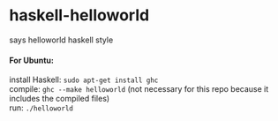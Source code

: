# haskell-helloworld
says helloworld haskell style

<h4>For Ubuntu:</h4>

install Haskell: `sudo apt-get install ghc`<br>
compile: `ghc --make helloworld` (not necessary for this repo because it includes the compiled files)<br>
run: `./helloworld`<br>
